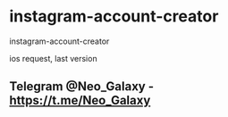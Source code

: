 # instagram-account-creator
instagram-account-creator

ios request, last version

## Telegram @Neo_Galaxy - https://t.me/Neo_Galaxy
